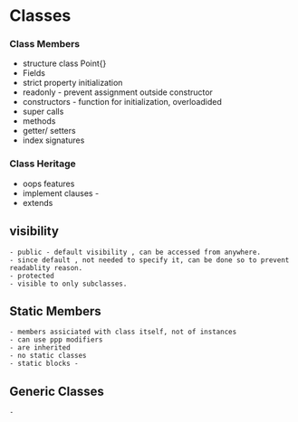 # Classes

### Class Members
- structure class Point{}
- Fields 
- strict property initialization
- readonly - prevent  assignment outside constructor
- constructors - function for initialization, overloadided
- super calls 
- methods
- getter/ setters
- index signatures

### Class Heritage
- oops features
- implement clauses - 
- extends
## visibility
    - public - default visibility , can be accessed from anywhere.
    - since default , not needed to specify it, can be done so to prevent readablity reason.
    - protected
    - visible to only subclasses.
## Static Members
    - members assiciated with class itself, not of instances
    - can use ppp modifiers
    - are inherited
    - no static classes
    - static blocks - 
## Generic Classes
    -